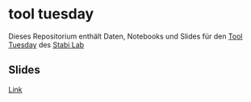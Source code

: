 # tool tuesday

Dieses Repositorium enthält Daten, Notebooks und Slides für den [Tool Tuesday](https://lab.sbb.berlin/tool-tuesday2025/) des [Stabi Lab](https://lab.sbb.berlin/)

## Slides

[Link](https://stabiberlin.github.io/tooltuesday/)




